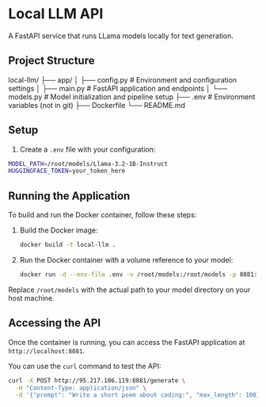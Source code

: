 # Local LLM API

A FastAPI service that runs LLama models locally for text generation.

## Project Structure

local-llm/
├── app/
│   ├── config.py      # Environment and configuration settings
│   ├── main.py        # FastAPI application and endpoints
│   └── models.py      # Model initialization and pipeline setup
├── .env               # Environment variables (not in git)
├── Dockerfile
└── README.md

## Setup

1. Create a `.env` file with your configuration:

```bash
MODEL_PATH=/root/models/Llama-3.2-1B-Instruct
HUGGINGFACE_TOKEN=your_token_here
```

## Running the Application

To build and run the Docker container, follow these steps:

1. Build the Docker image:

   ```bash
   docker build -t local-llm .
   ```

2. Run the Docker container with a volume reference to your model:

   ```bash
   docker run -d --env-file .env -v /root/models:/root/models -p 8081:8081 local-llm
   ```

Replace `/root/models` with the actual path to your model directory on your host machine.

## Accessing the API

Once the container is running, you can access the FastAPI application at `http://localhost:8081`.

You can use the `curl` command to test the API:

```bash
curl -X POST http://95.217.106.119:8081/generate \
  -H "Content-Type: application/json" \
  -d '{"prompt": "Write a short poem about coding:", "max_length": 100}' | jq
```
